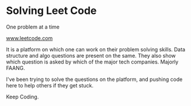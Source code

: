 # Solving Leet Code

One problem at a time

www.leetcode.com

It is a platform on which one can work on their problem solving skills. Data structure and algo questions are present on the same.
They also show which question is asked by which of the major tech companies. Majorly FAANG.

I've been trying to solve the questions on the platform, and pushing code here to help others if they get stuck.

Keep Coding. 
